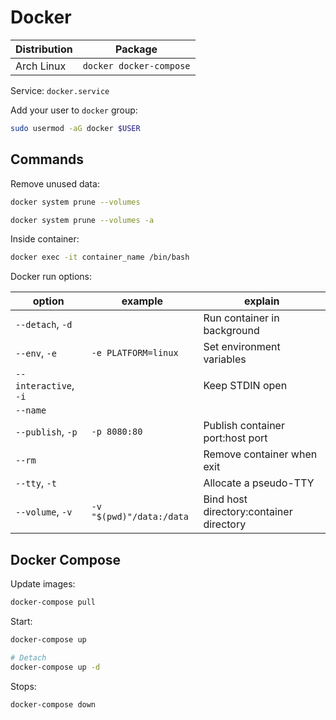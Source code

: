# Docker

| Distribution | Package                 |
| ------------ | ----------------------- |
| Arch Linux   | `docker docker-compose` |

Service: `docker.service`

Add your user to `docker` group:

```sh
sudo usermod -aG docker $USER
```

## Commands

Remove unused data:

```sh
docker system prune --volumes

docker system prune --volumes -a
```

Inside container:

```sh
docker exec -it container_name /bin/bash
```

Docker run options:

| option                | example                  | explain                                 |
| --------------------- | ------------------------ | --------------------------------------- |
| `--detach`, `-d`      |                          | Run container in background             |
| `--env`, `-e`         | `-e PLATFORM=linux`      | Set environment variables               |
| `--interactive`, `-i` |                          | Keep STDIN open                         |
| `--name`              |                          |                                         |
| `--publish`, `-p`     | `-p 8080:80`             | Publish container port:host port        |
| `--rm`                |                          | Remove container when exit              |
| `--tty`, `-t`         |                          | Allocate a pseudo-TTY                   |
| `--volume`, `-v`      | `-v "$(pwd)"/data:/data` | Bind host directory:container directory |

## Docker Compose

Update images:

```sh
docker-compose pull
```

Start:

```sh
docker-compose up

# Detach
docker-compose up -d
```

Stops:

```sh
docker-compose down
```
